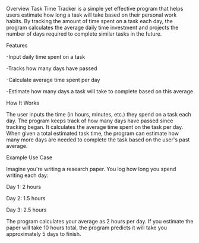 Overview
Task Time Tracker is a simple yet effective program that helps users estimate how long a task will take based on their personal work habits. By tracking the amount of time spent on a task each day, the program calculates the average daily time investment and projects the number of days required to complete similar tasks in the future.

Features

-Input daily time spent on a task

-Tracks how many days have passed

-Calculate average time spent per day

-Estimate how many days a task will take to complete based on this average

How It Works

The user inputs the time (in hours, minutes, etc.) they spend on a task each day.
The program keeps track of how many days have passed since tracking began.
It calculates the average time spent on the task per day.
When given a total estimated task time, the program can estimate how many more days are needed to complete the task based on the user's past average.

Example Use Case

Imagine you're writing a research paper. You log how long you spend writing each day:

Day 1: 2 hours

Day 2: 1.5 hours

Day 3: 2.5 hours

The program calculates your average as 2 hours per day. If you estimate the paper will take 10 hours total, the program predicts it will take you approximately 5 days to finish.
